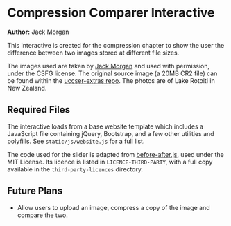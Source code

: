 # Compression Comparer Interactive

**Author:** Jack Morgan

This interactive is created for the compression chapter to show the user the difference between two images stored at different file sizes.

The images used are taken by [Jack Morgan](https://github.com/JackMorganNZ) and used with permission, under the CSFG license. The original source image (a 20MB CR2 file) can be found within the [uccser-extras repo](https://github.com/uccser/uccser-extras). The photos are of Lake Rotoiti in New Zealand.

## Required Files

The interactive loads from a base website template which includes a JavaScript file containing jQuery, Bootstrap, and a few other utilities and polyfills.
See `static/js/website.js` for a full list.

The code used for the slider is adapted from [before-after.js](https://github.com/jotform/before-after.js), used under the MIT License.
Its licence is listed in `LICENCE-THIRD-PARTY`, with a full copy available in the `third-party-licences` directory.

## Future Plans

- Allow users to upload an image, compress a copy of the image and compare the two.
